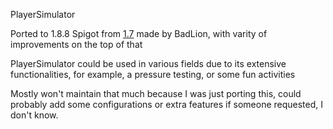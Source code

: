 PlayerSimulator

Ported to 1.8.8 Spigot from [1.7](https://github.com/GenericPNP/blplugins/blob/master/playersimulator/src/com/probablycoding/bukkit/playersimulator/) made by BadLion, with varity of improvements on the top of that

PlayerSimulator could be used in various fields due to its extensive functionalities, for example, a pressure testing, or some fun activities

Mostly won't maintain that much because I was just porting this, could probably add some configurations or extra features if someone requested, I don't know.

